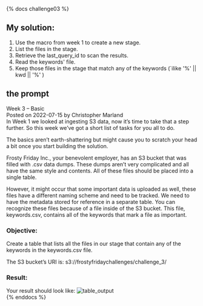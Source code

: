 {% docs challenge03 %}
## My solution:
1. Use the macro from week 1 to create a new stage.
2. List the files in the stage.
3. Retrieve the last_query_id to scan the results.
4. Read the keywords' file.
5. Keep those files in the stage that match any of the keywords (`ilike '%' || kwd || '%' )

## the prompt
Week 3 – Basic  
Posted on 2022-07-15 by Christopher Marland  
In Week 1 we looked at ingesting S3 data, now it’s time to take that a step further. So this week we’ve got a short list of tasks for you all to do.  

The basics aren’t earth-shattering but might cause you to scratch your head a bit once you start building the solution.  

Frosty Friday Inc., your benevolent employer, has an S3 bucket that was filled with .csv data dumps. These dumps aren’t very complicated and all have the same style and contents. All of these files should be placed into a single table.  

However, it might occur that some important data is uploaded as well, these files have a different naming scheme and need to be tracked. We need to have the metadata stored for reference in a separate table. You can recognize these files because of a file inside of the S3 bucket. This file, keywords.csv, contains all of the keywords that mark a file as important.  

### Objective:

Create a table that lists all the files in our stage that contain any of the keywords in the keywords.csv file.  

The S3 bucket’s URI is: s3://frostyfridaychallenges/challenge_3/  

### Result:

Your result should look like:
![table_output](https://frostyfriday.org/wp-content/uploads/2022/07/result-2048x218.png)  
{% enddocs %}